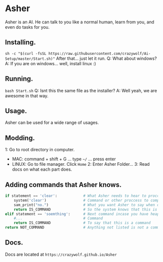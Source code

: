 # Asher
Asher is an AI. He can talk to you like a normal
human, learn from you, and even do tasks for you.

## Installing.
`sh -c "$(curl -fsSL https://raw.githubusercontent.com/crazywolf/Ai-Setup/master/Start.sh)"`
After that... just let it run.
Q: What about windows?
A: If you are on windows... well, install linux :)

## Running.
`bash Start.sh`
Q: Isnt this the same file as the installer?
A: Well yeah, we are awesome in that way.

## Usage.
Asher can be used for a wide range of usages.

## Modding.
1: Go to root directory in computer.
- MAC: command + shift + G ... type `~/` ... press enter
- LINUX: Go to file manager. Click `Home`
2: Enter Asher Folder...
3: Read docs on what each part does.

## Adding commands that Asher knows.
```python
if statement == 'clear':            # What Asher needs to hear to proccess the command.
    system('clear')                 # Command or other proccess to complete.
    sam_print("no.")                # What you want Asher to say when doing the command.
    return IS_COMMAND               # So the system knows that this is a command and not a normal conversation.
elif statement == 'soemthing':      # Next command incase you have heaps to add.
    #...                            # Command
    return IS_COMMAND               # To say that this is a command
return NOT_COMMAND                  # Anything not listed is not a command. (REQUIRED)
```

## Docs.
Docs are located at `https://crazywolf.github.io/Asher`
